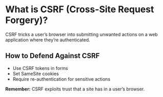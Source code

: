 # What is CSRF (Cross-Site Request Forgery)?

CSRF tricks a user’s browser into submitting unwanted actions on a web application where they’re authenticated.

## How to Defend Against CSRF
- Use CSRF tokens in forms
- Set SameSite cookies
- Require re-authentication for sensitive actions

**Remember:** CSRF exploits trust that a site has in a user’s browser.
